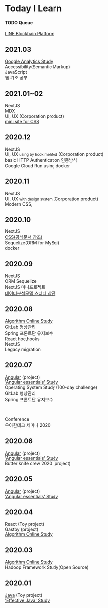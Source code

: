 # Today I Learn

#### TODO Queue

[LINE Blockhain Platform](https://blockchain.line.biz/)

## 2021.03
[Google Analytics Study](https://github.com/OHHAKO/TIL/wiki/Google-analytics-%EC%8A%A4%ED%84%B0%EB%94%94-%EA%B8%B0%EB%A1%9D) <br/>
Accessibility(Semantic Markup) <br/>
JavaScript <br/>
웹 기초 공부 <br/>

## 2021.01~02
NextJS <br/>
MDX <br/>
UI, UX  (Corporation product)  <br/>
[mini site for CSS](https://github.com/OHHAKO/frontAction-boilerplate)

## 2020.12

NextJS <br/>
UI, UX <small> using by hook mehtod</small> (Corporation product) <br/>
basic HTTP Authentication 인증방식<br/>
Google Cloud Run using docker <br/>

## 2020.11

NextJS <br/>
UI, UX <small> with design system </small> (Corporation product) <br/>
Modern CSS,

## 2020.10

NextJS <br/>
[CSS(공식문서 참조)](https://developer.mozilla.org/en-US/docs/Web/CSS) <br/>
Sequelize(ORM for MySql) <br/>
docker <br/>

## 2020.09

NextJS <br/>
ORM Sequelize <br/>
NextJS 미니프로젝트 <br/>
[데이터분석모델 스터디 참관](https://github.com/OHHAKO/TIL/blob/master/anaylyze/model_summary.md)

## 2020.08

[Algorithm Online Study](https://github.com/TheCopiens/algorithm-study) <br/>
GitLab 형상관리 <br/>
Spring 프론트단 유지보수 <br/>
React hoc,hooks <br/>
NextJS <br/>
Legacy migration

## 2020.07

[Angular](https://github.com/subply) (project)<br/>
['Angular essentials' Study](https://github.com/subply/Angular-study) <br/>
Operating System Study (100-day challenge)<br/>
GitLab 형상관리 <br/>
Spring 프론트단 유지보수

<br/>

Conference <br/>
우아한테크 세미나 2020

## 2020.06

[Angular](https://github.com/subply) (project)<br/>
['Angular essentials' Study](https://github.com/subply/Angular-study) <br/>
Butter knife crew 2020 (project)

## 2020.05

[Angular](https://github.com/subply) (project)<br/>
['Angular essentials' Study](https://github.com/subply/Angular-study) <br/>

## 2020.04

React (Toy project)<br/>
Gastby (project)<br/>
[Algorithm Online Study](https://github.com/TheCopiens/algorithm-study)

## 2020.03

[Algorithm Online Study](https://github.com/TheCopiens/algorithm-study) <br/>
Hadoop Framework Study(Open Source)

## 2020.01

[Java](https://github.com/devilogu) (Toy project) <br/>
['Effective Java' Study](https://github.com/OHHAKO/effective-java-study)
